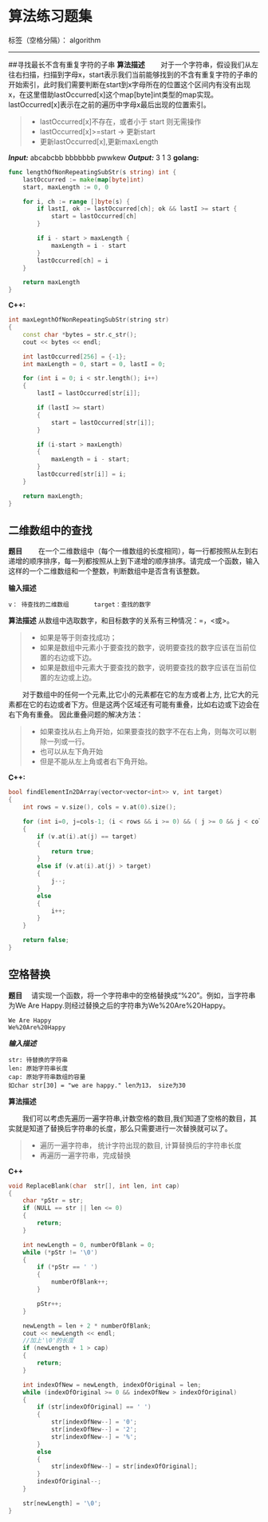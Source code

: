 ﻿# 算法练习题集

标签（空格分隔）： algorithm

---
##寻找最长不含有重复字符的子串
**算法描述**
&emsp;&emsp;对于一个字符串，假设我们从左往右扫描，扫描到字母x，start表示我们当前能够找到的不含有重复字符的子串的开始索引，此时我们需要判断在start到x字母所在的位置这个区间内有没有出现x，在这里借助lastOccurred[x]这个map[byte]int类型的map实现。lastOccurred[x]表示在之前的遍历中字母x最后出现的位置索引。
>* lastOccurred[x]不存在，或者小于 start 则无需操作
>* lastOccurred[x]>=start -> 更新start
>* 更新lastOccurred[x],更新maxLength

***Input:*** abcabcbb   bbbbbbb   pwwkew 
***Output:***   3         1         3
**golang:**
```go
func lengthOfNonRepeatingSubStr(s string) int {
	lastOccurred := make(map[byte]int)
	start, maxLength := 0, 0

	for i, ch := range []byte(s) {
		if lastI, ok := lastOccurred[ch]; ok && lastI >= start {
			start = lastOccurred[ch]
		}

		if i - start > maxLength {
			maxLength = i - start
		}
		lastOccurred[ch] = i
	}

	return maxLength
}
```
**C++:**
```C++
int maxLegnthOfNonRepeatingSubStr(string str) 
{
	const char *bytes = str.c_str();
	cout << bytes << endl;

	int lastOccurred[256] = {-1};
	int maxLength = 0, start = 0, lastI = 0;

	for (int i = 0; i < str.length(); i++) 
	{
		lastI = lastOccurred[str[i]];

		if (lastI >= start)
		{
			start = lastOccurred[str[i]];
		} 

		if (i-start > maxLength) 
		{
			maxLength = i - start;
		}
		lastOccurred[str[i]] = i;
	}

	return maxLength;
}
```
## 二维数组中的查找
**题目**
&emsp;&emsp;在一个二维数组中（每个一维数组的长度相同），每一行都按照从左到右递增的顺序排序，每一列都按照从上到下递增的顺序排序。请完成一个函数，输入这样的一个二维数组和一个整数，判断数组中是否含有该整数。

**输入描述** 
```
v： 待查找的二维数组       target：查找的数字
```
**算法描述**
从数组中选取数字，和目标数字的关系有三种情况：=，<或>。
>* 如果是等于则查找成功；
>* 如果是数组中元素小于要查找的数字，说明要查找的数字应该在当前位置的右边或下边。
>* 如果是数组中元素大于要查找的数字，说明要查找的数字应该在当前位置的左边或上边。

&emsp;&emsp;对于数组中的任何一个元素,比它小的元素都在它的左方或者上方, 比它大的元素都在它的右边或者下方。但是这两个区域还有可能有重叠，比如右边或下边会在右下角有重叠。
因此重叠问题的解决方法：
>* 如果查找从右上角开始，如果要查找的数字不在右上角，则每次可以剔除一列或一行。
>* 也可以从左下角开始
>* 但是不能从左上角或者右下角开始。

**C++:**
```C++
bool findElementIn2DArray(vector<vector<int>> v, int target)
{
	int rows = v.size(), cols = v.at(0).size();

	for (int i=0, j=cols-1; (i < rows && i >= 0) && ( j >= 0 && j < cols);)
	{
		if (v.at(i).at(j) == target) 
		{
			return true;
		}
		else if (v.at(i).at(j) > target)
		{
			j--;
		}
		else
		{
			i++;
		}
	}

	return false;
}
```
## 空格替换
**题目**
&emsp;请实现一个函数，将一个字符串中的空格替换成“%20”。例如，当字符串为We Are Happy.则经过替换之后的字符串为We%20Are%20Happy。

```
We Are Happy
We%20Are%20Happy
```

***输入描述***
```
str: 待替换的字符串 
len: 原始字符串长度
cap: 原始字符串数组的容量
如char str[30] = "we are happy." len为13， size为30
```

**算法描述**

&emsp;&emsp;我们可以考虑先遍历一遍字符串,计数空格的数目,我们知道了空格的数目，其实就是知道了替换后字符串的长度，那么只需要进行一次替换就可以了。
>* 遍历一遍字符串， 统计字符出现的数目, 计算替换后的字符串长度
>* 再遍历一遍字符串，完成替换

**C++**
```C++
void ReplaceBlank(char  str[], int len, int cap)
{
	char *pStr = str;
	if (NULL == str || len <= 0)
	{
		return;
	}

	int newLength = 0, numberOfBlank = 0;
	while (*pStr != '\0') 
	{
		if (*pStr == ' ')
		{
			numberOfBlank++;
		}

		pStr++;
	}

	newLength = len + 2 * numberOfBlank;
	cout << newLength << endl;
	//加上'\0'的长度
	if (newLength + 1 > cap)
	{
		return;
	}

	int indexOfNew = newLength, indexOfOriginal = len;
	while (indexOfOriginal >= 0 && indexOfNew > indexOfOriginal)
	{
		if (str[indexOfOriginal] == ' ')
		{
			str[indexOfNew--] = '0';
			str[indexOfNew--] = '2';
			str[indexOfNew--] = '%';
		}
		else
		{
			str[indexOfNew--] = str[indexOfOriginal];
		}
		indexOfOriginal--;
	}

	str[newLength] = '\0';
}
```




